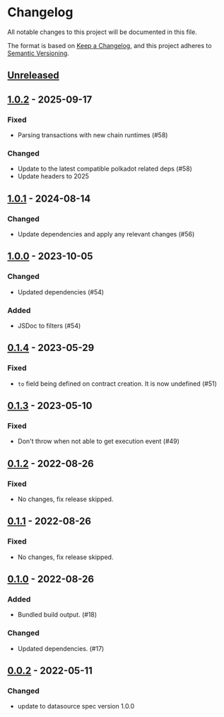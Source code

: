# Changelog
All notable changes to this project will be documented in this file.

The format is based on [Keep a Changelog](https://keepachangelog.com/en/1.0.0/),
and this project adheres to [Semantic Versioning](https://semver.org/spec/v2.0.0.html).

## [Unreleased]

## [1.0.2] - 2025-09-17
### Fixed
- Parsing transactions with new chain runtimes (#58)

### Changed
- Update to the latest compatible polkadot related deps (#58)
- Update headers to 2025

## [1.0.1] - 2024-08-14
### Changed
- Update dependencies and apply any relevant changes (#56)

## [1.0.0] - 2023-10-05
### Changed
- Updated dependencies (#54)

### Added
- JSDoc to filters (#54)

## [0.1.4] - 2023-05-29
### Fixed
- `to` field being defined on contract creation. It is now undefined (#51)

## [0.1.3] - 2023-05-10
### Fixed
- Don't throw when not able to get execution event (#49)

## [0.1.2] - 2022-08-26
### Fixed
- No changes, fix release skipped.

## [0.1.1] - 2022-08-26
### Fixed
- No changes, fix release skipped.

## [0.1.0] - 2022-08-26
### Added
- Bundled build output. (#18)

### Changed
- Updated dependencies. (#17)

## [0.0.2] - 2022-05-11
### Changed
- update to datasource spec version 1.0.0

[Unreleased]: https://github.com/subquery/datasource-processors/compare/frontier-evm/1.0.2...HEAD
[1.0.2]: https://github.com/subquery/datasource-processors/compare/frontier-evm/1.0.1...frontier-evm/1.0.2
[1.0.1]: https://github.com/subquery/datasource-processors/compare/frontier-evm/1.0.0...frontier-evm/1.0.1
[1.0.0]: https://github.com/subquery/datasource-processors/compare/frontier-evm-processor/0.1.4...frontier-evm-processor/1.0.0
[0.1.4]: https://github.com/subquery/datasource-processors/frontier-evm/0.1.3...frontier-evm/0.1.4
[0.1.3]: https://github.com/subquery/datasource-processors/frontier-evm/0.1.2...frontier-evm/0.1.3
[0.1.2]: https://github.com/subquery/datasource-processors/frontier-evm/0.1.1...frontier-evm/0.1.2
[0.1.1]: https://github.com/subquery/datasource-processors/frontier-evm/0.1.0...frontier-evm/0.1.1
[0.1.0]: https://github.com/subquery/datasource-processors/frontier-evm/0.0.2...frontier-evm/0.1.0
[0.0.2]: https://github.com/subquery/datasource-processors/tags/frontier-evm/0.0.2
